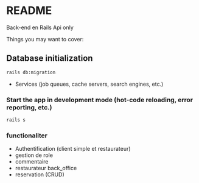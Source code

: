 # README

Back-end en Rails Api only

Things you may want to cover:

## Database initialization

```bash
rails db:migration
```

- Services (job queues, cache servers, search engines, etc.)

### Start the app in development mode (hot-code reloading, error reporting, etc.)

```bash
rails s
```

### functionaliter

- Authentification (client simple et restaurateur)
- gestion de role
- commentaire
- restaurateur back_office
- reservation (CRUD)
